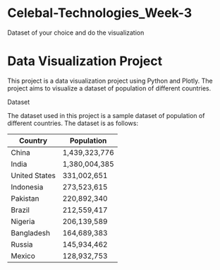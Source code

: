 # Celebal-Technologies_Week-3
 Dataset of your choice and do the visualization

# Data Visualization Project
 This project is a data visualization project using Python and Plotly. The project aims to visualize a dataset of population of different countries.

 Dataset

The dataset used in this project is a sample dataset of population of different countries. The dataset is as follows:

| Country | Population |
| --- | --- |
| China | 1,439,323,776 |
| India | 1,380,004,385 |
| United States | 331,002,651 |
| Indonesia | 273,523,615 |
| Pakistan | 220,892,340 |
| Brazil | 212,559,417 |
| Nigeria | 206,139,589 |
| Bangladesh | 164,689,383 |
| Russia | 145,934,462 |
| Mexico | 128,932,753 |
